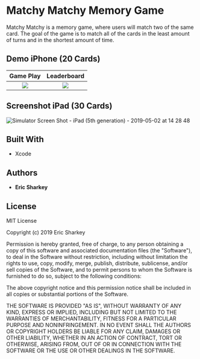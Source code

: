 # Matchy Matchy Memory Game

Matchy Matchy is a memory game, where users will match two of the same card. The goal of the game is to match all of the cards in the least amount of turns and in the shortest amount of time.

## Demo iPhone (20 Cards) ##

Game Play                  |  Leaderboard
:-------------------------:|:-------------------------:
![](Gifs/GamePlay.gif)     |  ![](Gifs/Leaderboard.gif)

## Screenshot iPad (30 Cards) ##
![Simulator Screen Shot - iPad (5th generation) - 2019-05-02 at 14 28 48](https://user-images.githubusercontent.com/40548365/57104692-077f0e80-6cf7-11e9-9b7a-bef1585e15a5.png)

## Built With

* Xcode

## Authors

* **Eric Sharkey**

## License

MIT License

Copyright (c) 2019 Eric Sharkey

Permission is hereby granted, free of charge, to any person obtaining a copy of this software and associated documentation files (the "Software"), to deal in the Software without restriction, including without limitation the rights to use, copy, modify, merge, publish, distribute, sublicense, and/or sell copies of the Software, and to permit persons to whom the Software is furnished to do so, subject to the following conditions:

The above copyright notice and this permission notice shall be included in all copies or substantial portions of the Software.

THE SOFTWARE IS PROVIDED "AS IS", WITHOUT WARRANTY OF ANY KIND, EXPRESS OR IMPLIED, INCLUDING BUT NOT LIMITED TO THE WARRANTIES OF MERCHANTABILITY, FITNESS FOR A PARTICULAR PURPOSE AND NONINFRINGEMENT. IN NO EVENT SHALL THE AUTHORS OR COPYRIGHT HOLDERS BE LIABLE FOR ANY CLAIM, DAMAGES OR OTHER LIABILITY, WHETHER IN AN ACTION OF CONTRACT, TORT OR OTHERWISE, ARISING FROM, OUT OF OR IN CONNECTION WITH THE SOFTWARE OR THE USE OR OTHER DEALINGS IN THE SOFTWARE.
